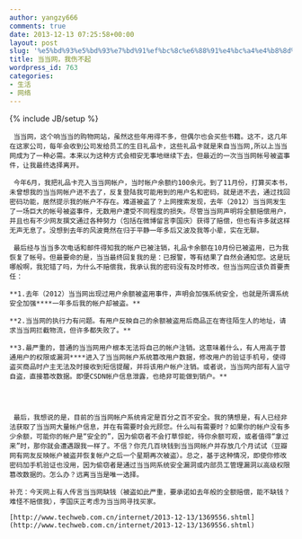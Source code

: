 ```yaml
---
author: yangzy666
comments: true
date: 2013-12-13 07:25:58+00:00
layout: post
slug: '%e5%bd%93%e5%bd%93%e7%bd%91%ef%bc%8c%e6%88%91%e4%bc%a4%e4%b8%8d%e8%b5%b7'
title: 当当网，我伤不起
wordpress_id: 763
categories:
- 生活
- 网络
---
```

{% include JB/setup %}

	 当当网，这个响当当的购物网站，虽然这些年用得不多，但偶尔也会买些书籍。这不，这几年在这家公司，每年会收到公司发给员工的生日礼品卡，这些礼品卡就是来自当当网,所以上当当网成为了一种必需。本来以为这种方式会相安无事地继续下去，但最近的一次当当网帐号被盗事件，让我最终选择离开。

	 今年6月，我把礼品卡充入当当网帐户，当时帐户余额约100余元。到了11月份，打算买本书，未曾想我的当当网帐户进不去了，反复登陆我可能用到的用户名和密码，就是进不去，通过找回密码功能，居然提示我的帐户不存在。难道被盗了？上网搜索发现，去年（2012）当当网发生了一场巨大的帐号被盗事件，无数用户遭受不同程度的损失。尽管当当网声明将全额赔偿用户，并且也有不少网友撰文通过各种努力（包括在微博留言李国庆）获得了赔偿，但也有许多就这样无声无息了。没想到去年的风波竟然在归于平静一年多后又波及我等小辈，实在无聊。

	 最后经与当当多次电话和邮件得知我的帐户已被注销，礼品卡余额在10月份已被盗用，已为我恢复了帐号。但最要命的是，当当最终回复我的是：已报警，等有结果了自然会通知您。这是玩哪般啊，我犯错了吗，为什么不赔偿我，我承认我的密码没有及时修改，但当当网应该负首要责任：

	**1.去年（2012）当当网出现过用户余额被盗用事件，声明会加强系统安全，也就是所谓系统安全加强****一年多后我的帐户却被盗。**

	**2.当当网的执行力有问题。有用户反映自己的余额被盗用后商品正在寄往陌生人的地址，请求当当网拦截物流，但许多都失败了。**

	**3.最严重的，普通的当当网用户根本无法将自己的帐户注销。这意味着什么，有人用高于普通用户的权限或漏洞****进入了当当网帐户系统篡改用户数据，修改用户的验证手机号，使得盗买商品时户主无法及时接收到短信提醒，并将该用户帐户注销。或者说，当当网内部有人监守自盗，直接篡改数据。即便CSDN帐户信息泄露，也绝非可能做到销户。**

	  


	 最后，我想说的是，目前的当当网帐户系统肯定是百分之百不安全。我的猜想是，有人已经非法获取了当当网大量帐户信息，并在有需要时会光顾您。什么叫有需要时？如果你的帐户没有多少余额，可能你的帐户是“安全的”，因为偷窃者不会打草惊蛇，待你余额可观，或者值得“拿过来”时，那你就会遭遇跟我一样了。不信？你充几百块钱到当当网帐户并存放几个月试试（豆瓣网有网友反映帐户被盗并恢复帐户之后一个星期再次被盗）。总之，基于这种情况，即使你修改密码加手机验证也没用，因为偷窃者是通过当当网系统安全漏洞或内部员工管理漏洞以高级权限篡改数据的。怎么办？远离当当是唯一选择。

	补充：今天网上有人传言当当网缺钱（被盗如此严重，要承诺如去年般的全额赔偿，能不缺钱？难怪不赔偿我），李国庆正考虑为当当网寻找买家。

	[http://www.techweb.com.cn/internet/2013-12-13/1369556.shtml](http://www.techweb.com.cn/internet/2013-12-13/1369556.shtml)
